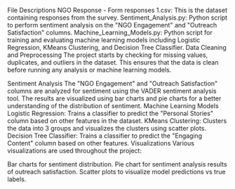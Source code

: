 File Descriptions
NGO Response - Form responses 1.csv: This is the dataset containing responses from the survey.
Sentiment_Analysis.py: Python script to perform sentiment analysis on the "NGO Engagement" and "Outreach Satisfaction" columns.
Machine_Learning_Models.py: Python script for training and evaluating machine learning models including Logistic Regression, KMeans Clustering, and Decision Tree Classifier.
Data Cleaning and Preprocessing
The project starts by checking for missing values, duplicates, and outliers in the dataset. This ensures that the data is clean before running any analysis or machine learning models.

Sentiment Analysis
The "NGO Engagement" and "Outreach Satisfaction" columns are analyzed for sentiment using the VADER sentiment analysis tool.
The results are visualized using bar charts and pie charts for a better understanding of the distribution of sentiment.
Machine Learning Models
Logistic Regression: Trains a classifier to predict the "Personal Stories" column based on other features in the dataset.
KMeans Clustering: Clusters the data into 3 groups and visualizes the clusters using scatter plots.
Decision Tree Classifier: Trains a classifier to predict the "Engaging Content" column based on other features.
Visualizations
Various visualizations are used throughout the project:

Bar charts for sentiment distribution.
Pie chart for sentiment analysis results of outreach satisfaction.
Scatter plots to visualize model predictions vs true labels.
